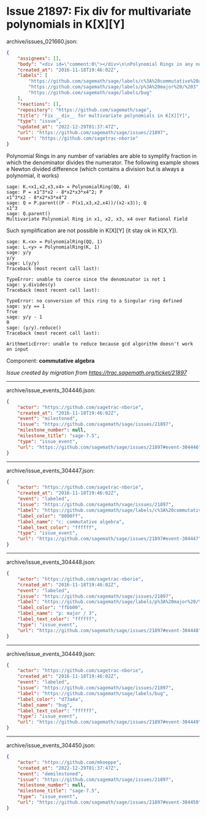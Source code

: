 # Issue 21897: Fix __div__ for multivariate polynomials in K[X][Y]

archive/issues_021660.json:
```json
{
    "assignees": [],
    "body": "<div id=\"comment:0\"></div>\n\nPolynomial Rings in any number of variables are able to symplify fraction in which the denominator divides the numerator. The following example shows e Newton divided difference (which contains a division but is always a polynomial, it works)\n\n```\nsage: K.<x1,x2,x3,x4> = PolynomialRing(QQ, 4)\nsage: P = x1^3*x2 - 8*x2*x3*x4^2; P\nx1^3*x2 - 8*x2*x3*x4^2\nsage: Q = P.parent((P - P(x1,x3,x2,x4))/(x2-x3)); Q\nx1^3\nsage: Q.parent()\nMultivariate Polynomial Ring in x1, x2, x3, x4 over Rational Field\n```\nSuch symplification are not possible in K[X][Y] (it stay ok in K[X,Y]).\n\n```\nsage: K.<x> = PolynomialRing(QQ, 1)\nsage: L.<y> = PolynomialRing(K, 1)\nsage: y/y\ny/y\nsage: L(y/y)\nTraceback (most recent call last):\n\nTypeError: unable to coerce since the denominator is not 1\nsage: y.divides(y)\nTraceback (most recent call last):\n\nTypeError: no conversion of this ring to a Singular ring defined\nsage: y/y == 1\nTrue\nsage: y/y - 1\n0\nsage: (y/y).reduce()\nTraceback (most recent call last):\n\nArithmeticError: unable to reduce because gcd algorithm doesn't work on input\n```\n\nComponent: **commutative algebra**\n\n_Issue created by migration from https://trac.sagemath.org/ticket/21897_\n\n",
    "created_at": "2016-11-18T19:46:02Z",
    "labels": [
        "https://github.com/sagemath/sage/labels/c%3A%20commutative%20algebra",
        "https://github.com/sagemath/sage/labels/p%3A%20major%20/%203",
        "https://github.com/sagemath/sage/labels/bug"
    ],
    "reactions": [],
    "repository": "https://github.com/sagemath/sage",
    "title": "Fix __div__ for multivariate polynomials in K[X][Y]",
    "type": "issue",
    "updated_at": "2022-12-29T01:37:47Z",
    "url": "https://github.com/sagemath/sage/issues/21897",
    "user": "https://github.com/sagetrac-nborie"
}
```
<div id="comment:0"></div>

Polynomial Rings in any number of variables are able to symplify fraction in which the denominator divides the numerator. The following example shows e Newton divided difference (which contains a division but is always a polynomial, it works)

```
sage: K.<x1,x2,x3,x4> = PolynomialRing(QQ, 4)
sage: P = x1^3*x2 - 8*x2*x3*x4^2; P
x1^3*x2 - 8*x2*x3*x4^2
sage: Q = P.parent((P - P(x1,x3,x2,x4))/(x2-x3)); Q
x1^3
sage: Q.parent()
Multivariate Polynomial Ring in x1, x2, x3, x4 over Rational Field
```
Such symplification are not possible in K[X][Y] (it stay ok in K[X,Y]).

```
sage: K.<x> = PolynomialRing(QQ, 1)
sage: L.<y> = PolynomialRing(K, 1)
sage: y/y
y/y
sage: L(y/y)
Traceback (most recent call last):

TypeError: unable to coerce since the denominator is not 1
sage: y.divides(y)
Traceback (most recent call last):

TypeError: no conversion of this ring to a Singular ring defined
sage: y/y == 1
True
sage: y/y - 1
0
sage: (y/y).reduce()
Traceback (most recent call last):

ArithmeticError: unable to reduce because gcd algorithm doesn't work on input
```

Component: **commutative algebra**

_Issue created by migration from https://trac.sagemath.org/ticket/21897_





---

archive/issue_events_304446.json:
```json
{
    "actor": "https://github.com/sagetrac-nborie",
    "created_at": "2016-11-18T19:46:02Z",
    "event": "milestoned",
    "issue": "https://github.com/sagemath/sage/issues/21897",
    "milestone_number": null,
    "milestone_title": "sage-7.5",
    "type": "issue_event",
    "url": "https://github.com/sagemath/sage/issues/21897#event-304446"
}
```



---

archive/issue_events_304447.json:
```json
{
    "actor": "https://github.com/sagetrac-nborie",
    "created_at": "2016-11-18T19:46:02Z",
    "event": "labeled",
    "issue": "https://github.com/sagemath/sage/issues/21897",
    "label": "https://github.com/sagemath/sage/labels/c%3A%20commutative%20algebra",
    "label_color": "0000ff",
    "label_name": "c: commutative algebra",
    "label_text_color": "ffffff",
    "type": "issue_event",
    "url": "https://github.com/sagemath/sage/issues/21897#event-304447"
}
```



---

archive/issue_events_304448.json:
```json
{
    "actor": "https://github.com/sagetrac-nborie",
    "created_at": "2016-11-18T19:46:02Z",
    "event": "labeled",
    "issue": "https://github.com/sagemath/sage/issues/21897",
    "label": "https://github.com/sagemath/sage/labels/p%3A%20major%20/%203",
    "label_color": "ffbb00",
    "label_name": "p: major / 3",
    "label_text_color": "ffffff",
    "type": "issue_event",
    "url": "https://github.com/sagemath/sage/issues/21897#event-304448"
}
```



---

archive/issue_events_304449.json:
```json
{
    "actor": "https://github.com/sagetrac-nborie",
    "created_at": "2016-11-18T19:46:02Z",
    "event": "labeled",
    "issue": "https://github.com/sagemath/sage/issues/21897",
    "label": "https://github.com/sagemath/sage/labels/bug",
    "label_color": "d73a4a",
    "label_name": "bug",
    "label_text_color": "ffffff",
    "type": "issue_event",
    "url": "https://github.com/sagemath/sage/issues/21897#event-304449"
}
```



---

archive/issue_events_304450.json:
```json
{
    "actor": "https://github.com/mkoeppe",
    "created_at": "2022-12-29T01:37:47Z",
    "event": "demilestoned",
    "issue": "https://github.com/sagemath/sage/issues/21897",
    "milestone_number": null,
    "milestone_title": "sage-7.5",
    "type": "issue_event",
    "url": "https://github.com/sagemath/sage/issues/21897#event-304450"
}
```

